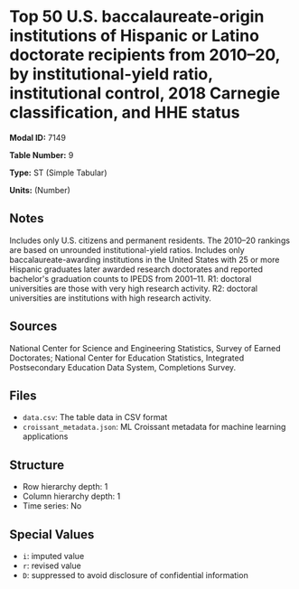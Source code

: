 # Top 50 U.S. baccalaureate-origin institutions of Hispanic or Latino doctorate recipients from 2010–20, by institutional-yield ratio, institutional control, 2018 Carnegie classification, and HHE status

**Modal ID:** 7149

**Table Number:** 9

**Type:** ST (Simple Tabular)

**Units:** (Number)

## Notes

Includes only U.S. citizens and permanent residents. The 2010–20 rankings are based on unrounded institutional-yield ratios. Includes only baccalaureate-awarding institutions in the United States with 25 or more Hispanic graduates later awarded research doctorates and reported bachelor's graduation counts to IPEDS from 2001–11. R1: doctoral universities are those with very high research activity. R2: doctoral universities are institutions with high research activity.

## Sources

National Center for Science and Engineering Statistics, Survey of Earned Doctorates; National Center for Education Statistics, Integrated Postsecondary Education Data System, Completions Survey.

## Files

- `data.csv`: The table data in CSV format
- `croissant_metadata.json`: ML Croissant metadata for machine learning applications

## Structure

- Row hierarchy depth: 1
- Column hierarchy depth: 1
- Time series: No

## Special Values

- `i`: imputed value
- `r`: revised value
- `D`: suppressed to avoid disclosure of confidential information
